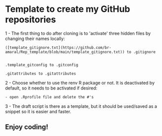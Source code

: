 # Template to create my GitHub repositories

1 - The first thing to do after cloning is to 'activate' three hidden files by changing their names locally:

    ([template_gitignore.txt](https://github.com/br-amaral/Rep_template/blob/main/template_gitignore.txt)) to .gitignore
    
    
    .template_gitconfig to .gitconfig

    .gitattributes to .gitattributes

2 - Choose whether to use the renv R package or not. It is deactivated by default, so it needs to be activated if desired:

    - open .Rprofile file and delete the #'s

3 - The draft script is there as a template, but it should be used/saved as a snippet so it is easier and faster.


## Enjoy coding!
 
